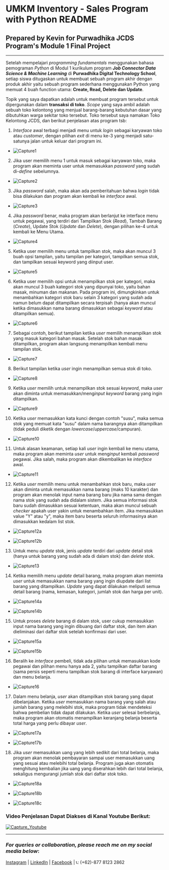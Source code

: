 # UMKM Inventory - Sales Program with Python README
## Prepared by Kevin for Purwadhika JCDS Program's Module 1 Final Project
<hr>

Setelah mempelajari *programming fundamentals* menggunakan bahasa pemograman *Python* di Modul 1 kurikulum program **_Job Connector Data Science & Machine Learning_** di **Purwadhika Digital Technology School**, setiap siswa ditugaskan untuk membuat sebuah program akhir dengan produk akhir yaitu sebuah program sederhana menggunakan Python yang memuat 4 buah function utama: **Create, Read, Delete dan Update**.

Topik yang saya dapatkan adalah untuk membuat program tersebut untuk dipergunakan dalam **transaksi di toko**. *Scope* yang saya ambil adalah sebuah toko kelontong yang menjual barang-barang kebutuhan dasar yang dibutuhkan warga sekitar toko tersebut.
Toko tersebut saya namakan Toko Kelontong JCDS, dan berikut penjelasan atas program tsb:

1. *Interface* awal terbagi menjadi menu untuk *login* sebagai karyawan toko atau *customer*, dengan pilihan *exit* di menu ke-3 yang menjadi satu-satunya jalan untuk keluar dari program ini.
- ![Capture1](https://github.com/kevinchenkc/SimpleMarketProgram/blob/main/Capture1.JPG?raw=true)

2. Jika user memilih menu 1 untuk masuk sebagai karyawan toko,  maka program akan meminta user untuk memasukkan *password* yang sudah di-*define* sebelumnya.
- ![Capture2](https://github.com/kevinchenkc/SimpleMarketProgram/blob/main/Capture2.JPG?raw=true)

3. Jika *password* salah, maka akan ada pemberitahuan bahwa *login* tidak bisa dilakukan dan program akan kembali
ke *interface* awal. 

- ![Capture3](https://github.com/kevinchenkc/SimpleMarketProgram/blob/main/Capture3.JPG?raw=true)

4. Jika *password* benar, maka program akan berlanjut ke interface menu untuk pegawai, yang terdiri dari Tampilkan
Stok (*Read*), Tambah Barang (*Create*), Update Stok (*Update* dan *Delete*), dengan pilihan ke-4 untuk kembali ke Menu Utama.

- ![Capture4](https://github.com/kevinchenkc/SimpleMarketProgram/blob/main/Capture4.JPG?raw=true)

5. Ketika user memilih menu untuk tampilkan stok, maka akan muncul 3 buah opsi tampilan, yaitu tampilan per kategori, tampilkan semua stok, dan tampilkan sesuai keyword yang diinput user.

- ![Capture5](https://github.com/kevinchenkc/SimpleMarketProgram/blob/main/Capture5.JPG?raw=true)

6. Ketika user memilih opsi untuk menampilkan stok per kategori, maka akan muncul 3 buah kategori stok yang dipunyai toko, yaitu bahan masak, minuman dan makanan. Pada program ini, dimungkinkan untuk menambahkan kategori stok baru selain 3 kategori yang sudah ada namun belum dapat ditampilkan secara terpisah (hanya akan muncul ketika dimasukkan nama barang dimasukkan sebagai *keyword* atau ditampilkan semua).

- ![Capture6](https://github.com/kevinchenkc/SimpleMarketProgram/blob/main/Capture6.JPG?raw=true)

7. Sebagai contoh, berikut tampilan ketika *user* memilih menampilkan stok yang masuk kategori bahan masak. Setelah stok bahan masak ditampilkan, program akan langsung menampilkan kembali menu tampilan stok.

- ![Capture7](https://github.com/kevinchenkc/SimpleMarketProgram/blob/main/Capture7.JPG?raw=true)

8. Berikut tampilan ketika *user* ingin menampilkan semua stok di toko.

- ![Capture8](https://github.com/kevinchenkc/SimpleMarketProgram/blob/main/Capture8.JPG?raw=true)

9. Ketika *user* memilih untuk menampilkan stok sesuai *keyword*, maka *user* akan diminta untuk memasukkan/meng*input* *keyword* barang yang ingin ditampilkan.

- ![Capture9](https://github.com/kevinchenkc/SimpleMarketProgram/blob/main/Capture9.JPG?raw=true)

10. Ketika *user* memasukkan kata kunci dengan contoh "susu", maka semua stok yang memuat kata "susu" dalam nama barangnya akan ditampilkan (tidak peduli diketik dengan *lowercase*/*uppercase*/campuran).

- ![Capture10](https://github.com/kevinchenkc/SimpleMarketProgram/blob/main/Capture10.JPG?raw=true)

11. Untuk alasan keamanan, setiap kali *user* ingin kembali ke menu utama, maka program akan meminta *user* untuk meng*input* kembali *password* pegawai. Jika salah, maka program akan dikembalikan ke *interface* awal.

- ![Capture11](https://github.com/kevinchenkc/SimpleMarketProgram/blob/main/Capture11.JPG?raw=true)

12. Ketika *user* memilih menu untuk menambahkan stok baru, maka *user* akan diminta untuk memasukkan nama barang (maks 10 karakter) dan program akan menolak input nama barang baru jika nama sama dengan nama stok yang sudah ada didalam sistem. Jika semua informasi stok baru sudah dimasukkan sesuai ketentuan,
maka akan muncul sebuah *checker* apakah user yakin untuk menambahkan item. Jika memasukkan value "Y" atau "y", maka item baru beserta seluruh informasinya akan dimasukkan kedalam list stok.

- ![Capture12a](https://github.com/kevinchenkc/SimpleMarketProgram/blob/main/Capture12a.JPG?raw=true)

- ![Capture12b](https://github.com/kevinchenkc/SimpleMarketProgram/blob/main/Capture12b.JPG?raw=true)

13. Untuk menu *update* stok, jenis *update* terdiri dari *update* detail stok (hanya untuk barang yang sudah ada di dalam stok) dan *delete* stok.

- ![Capture13](https://github.com/kevinchenkc/SimpleMarketProgram/blob/main/Capture13.JPG?raw=true)

14. Ketika memilih menu *update* detail barang, maka program akan meminta *user* untuk memasukkan nama barang yang ingin diupdate dari list barang yang ditampilkan. *Update* yang dapat dilakukan meliputi semua detail barang (nama, kemasan, kategori,
jumlah stok dan harga per unit). 

- ![Capture14a](https://github.com/kevinchenkc/SimpleMarketProgram/blob/main/Capture14a.JPG?raw=true)

- ![Capture14b](https://github.com/kevinchenkc/SimpleMarketProgram/blob/main/Capture14b.JPG?raw=true)

15. Untuk proses *delete* barang di dalam stok, user cukup memasukkan input nama barang yang ingin dibuang dari daftar stok, dan item akan dieliminasi dari daftar stok setelah konfirmasi dari user.

- ![Capture15a](https://github.com/kevinchenkc/SimpleMarketProgram/blob/main/Capture15a.JPG?raw=true)

- ![Capture15b](https://github.com/kevinchenkc/SimpleMarketProgram/blob/main/Capture15b.JPG?raw=true)

16. Beralih ke *interface* pembeli, tidak ada pilihan untuk memasukkan kode pegawai dan pilihan menu hanya ada 2, yaitu tampilkan daftar barang (sama persis seperti menu tampilkan
stok barang di interface karyawan) dan menu belanja. 

- ![Capture16](https://github.com/kevinchenkc/SimpleMarketProgram/blob/main/Capture16.JPG?raw=true)

17. Dalam menu belanja, *user* akan ditampilkan stok barang yang dapat dibelanjakan. Ketika *user* memasukkan nama barang yang salah atau jumlah barang yang melebihi stok, maka program tidak mendeteksi bahwa pembelian tidak dapat dilakukan. Ketika *user* selesai berbelanja, maka program akan otomatis menampilkan keranjang belanja beserta total harga yang perlu dibayar *user*.

- ![Capture17a](https://github.com/kevinchenkc/SimpleMarketProgram/blob/main/Capture17a.JPG?raw=true)

- ![Capture17b](https://github.com/kevinchenkc/SimpleMarketProgram/blob/main/Capture17b.JPG?raw=true)

18. Jika *user* memasukkan uang yang lebih sedikit dari total belanja, maka program akan menolak pembayaran sampai user memasukkan uang yang sesuai atau melebihi total belanja. Program juga akan otomatis menghitung kembalian jika uang yang diserahkan
lebih dari total belanja, sekaligus mengurangi jumlah stok dari daftar stok toko.

- ![Capture18a](https://github.com/kevinchenkc/SimpleMarketProgram/blob/main/Capture18a.JPG?raw=true)

- ![Capture18b](https://github.com/kevinchenkc/SimpleMarketProgram/blob/main/Capture18b.JPG?raw=true)

- ![Capture18c](https://github.com/kevinchenkc/SimpleMarketProgram/blob/main/Capture18c.JPG?raw=true)

### Video Penjelasan Dapat Diakses di Kanal Youtube Berikut:
[![Capture_Youtube](https://github.com/kevinchenkc/SimpleMarketProgram/blob/main/Capture_Youtube.JPG?raw=true)](https://www.youtube.com/watch?v=eBpQlJm8hAk)

<hr>

### *For queries or collaboration, please reach me on my social media below*:
[Instagram](https://www.instagram.com/kevinchenkc) |
[LinkedIn](https://www.linkedin.com/in/kevinchenkc/) |
[Facebook](https://www.facebook.com/kevin.chen.5688476/) |
📞: (+62)-877 8123 2862
